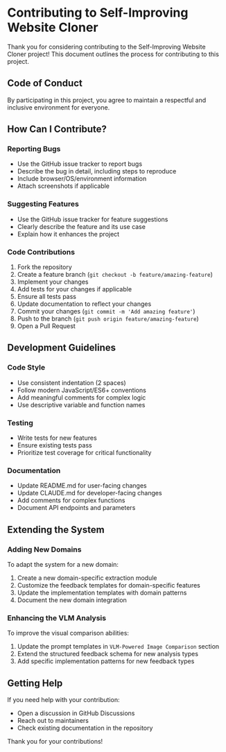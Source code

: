 # Contributing to Self-Improving Website Cloner

Thank you for considering contributing to the Self-Improving Website Cloner project! This document outlines the process for contributing to this project.

## Code of Conduct

By participating in this project, you agree to maintain a respectful and inclusive environment for everyone.

## How Can I Contribute?

### Reporting Bugs

- Use the GitHub issue tracker to report bugs
- Describe the bug in detail, including steps to reproduce
- Include browser/OS/environment information
- Attach screenshots if applicable

### Suggesting Features

- Use the GitHub issue tracker for feature suggestions
- Clearly describe the feature and its use case
- Explain how it enhances the project

### Code Contributions

1. Fork the repository
2. Create a feature branch (`git checkout -b feature/amazing-feature`)
3. Implement your changes
4. Add tests for your changes if applicable
5. Ensure all tests pass
6. Update documentation to reflect your changes
7. Commit your changes (`git commit -m 'Add amazing feature'`)
8. Push to the branch (`git push origin feature/amazing-feature`)
9. Open a Pull Request

## Development Guidelines

### Code Style

- Use consistent indentation (2 spaces)
- Follow modern JavaScript/ES6+ conventions
- Add meaningful comments for complex logic
- Use descriptive variable and function names

### Testing

- Write tests for new features
- Ensure existing tests pass
- Prioritize test coverage for critical functionality

### Documentation

- Update README.md for user-facing changes
- Update CLAUDE.md for developer-facing changes
- Add comments for complex functions
- Document API endpoints and parameters

## Extending the System

### Adding New Domains

To adapt the system for a new domain:

1. Create a new domain-specific extraction module
2. Customize the feedback templates for domain-specific features
3. Update the implementation templates with domain patterns
4. Document the new domain integration

### Enhancing the VLM Analysis

To improve the visual comparison abilities:

1. Update the prompt templates in `VLM-Powered Image Comparison` section
2. Extend the structured feedback schema for new analysis types
3. Add specific implementation patterns for new feedback types

## Getting Help

If you need help with your contribution:

- Open a discussion in GitHub Discussions
- Reach out to maintainers
- Check existing documentation in the repository

Thank you for your contributions!